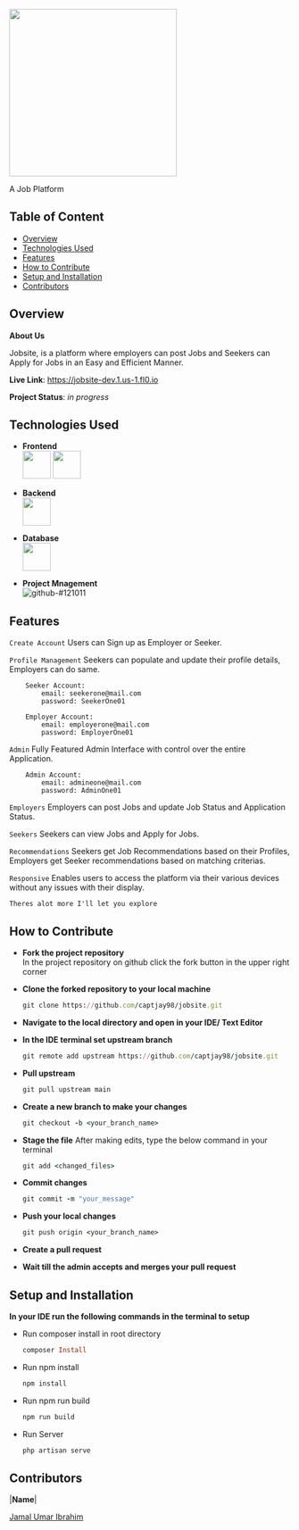 <p align="left">
    <img height= "300px" src="https://i.imgur.com/DUXXzoj.png">
<p/>

 A Job Platform

## Table of Content
* [Overview](#overview)
* [Technologies Used](#technologies-used)
* [Features](#features)
* [How to Contribute](#how-to-contribute)
* [Setup and Installation](#setup-and-installation)
* [Contributors](#contributors)

## Overview
__About Us__

Jobsite, is a platform where employers can post Jobs and Seekers can Apply for Jobs in an Easy and Efficient Manner.

__Live Link__: https://jobsite-dev.1.us-1.fl0.io

__Project Status__: _in progress_

## Technologies Used
  - __Frontend__ <br/>
    <img height=50 src="https://cdn.jsdelivr.net/gh/devicons/devicon/icons/vuejs/vuejs-original.svg"/>
    <img height=50 src="https://cdn.jsdelivr.net/gh/devicons/devicon/icons/tailwindcss/tailwindcss-plain.svg"/>

  - __Backend__ <br/>
    <img height=50 src="https://cdn.jsdelivr.net/gh/devicons/devicon/icons/laravel/laravel-plain.svg"/>

  - __Database__ <br/>
    <img height=50 src="https://cdn.jsdelivr.net/gh/devicons/devicon/icons/postgresql/postgresql-plain.svg" />
  
  - __Project Mnagement__ <br/>
    ![github-#121011](https://user-images.githubusercontent.com/72948572/183911700-45ab5ec7-8f95-41ce-8d0e-616ddca2827f.svg)

## Features
  `Create Account` Users can Sign up as Employer or Seeker.

  `Profile Management`   Seekers can populate and update their profile details, Employers can do same.
  
        Seeker Account:
            email: seekerone@mail.com
            password: SeekerOne01
  
        Employer Account:
            email: employerone@mail.com
            password: EmployerOne01

  
  `Admin` Fully Featured Admin Interface with control over the entire Application.
  
        Admin Account:
            email: admineone@mail.com
            password: AdminOne01

  
  `Employers` Employers can post Jobs and update Job Status and Application Status.

  
  `Seekers` Seekers can view Jobs and Apply for Jobs.

  
  `Recommendations` Seekers get Job Recommendations based on their Profiles, Employers get Seeker recommendations based on matching criterias.

  
  `Responsive` Enables users to access the platform via their various devices without any issues with their display.

  
  `Theres alot more I'll let you explore`
  
## How to Contribute 
- __Fork the project repository__<br/>
In the project repository on github click the fork button in the upper right corner

- __Clone the forked repository to your local machine__

    ```ruby
    git clone https://github.com/captjay98/jobsite.git
    ```
- __Navigate to the local directory and open in your IDE/ Text Editor__

- __In the IDE terminal set upstream branch__

    ```ruby
    git remote add upstream https://github.com/captjay98/jobsite.git
    ```
- __Pull upstream__

    ```ruby
    git pull upstream main
    ```
    
- __Create a new branch to make your changes__

    ```ruby
    git checkout -b <your_branch_name>
    ```
    
- __Stage the file__
After making edits, type the below command in your terminal

    ```ruby
    git add <changed_files>
    ```
- __Commit changes__

    ```ruby
    git commit -m "your_message"
    ```
- __Push your local changes__

    ```ruby
    git push origin <your_branch_name>
    ```
    
- __Create a pull request__

- __Wait till the admin accepts and merges your pull request__

## Setup and Installation 
  __In your IDE run the following commands in the terminal to setup__

- Run composer install in root directory

    ``` ruby
    composer Install
    ``` 
- Run npm install

    ``` ruby
    npm install
    ``` 
- Run npm run build
    ``` ruby
    npm run build
    ```
- Run Server

    ``` ruby
    php artisan serve
    ```

## Contributors

|__Name__|

[Jamal Umar Ibrahim](https://github.com/captjay98)
